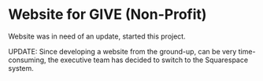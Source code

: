 Website for GIVE (Non-Profit)
=================

Website was in need of an update, started this project.

UPDATE: Since developing a website from the ground-up, can be very time-consuming, the executive team has decided to switch to the Squarespace system.
